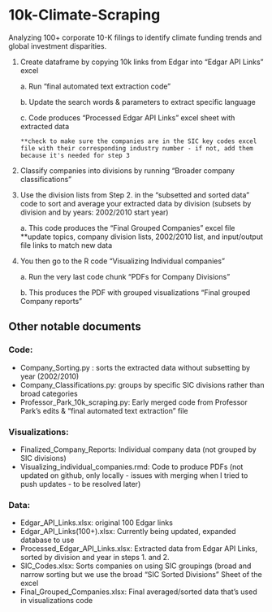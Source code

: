 # 10k-Climate-Scraping
Analyzing 100+ corporate 10-K filings to identify climate funding trends and global investment disparities.

1. Create dataframe by copying 10k links from Edgar into “Edgar API Links” excel

    a. Run “final automated text extraction code”

    b. Update the search words & parameters to extract specific language
    
    c. Code produces “Processed Edgar API Links” excel sheet with extracted data
   
       **check to make sure the companies are in the SIC key codes excel file with their corresponding industry number - if not, add them because it's needed for step 3
  
3. Classify companies into divisions by running “Broader company classifications”

4. Use the division lists from Step 2. in the “subsetted and sorted data” code to sort and average your extracted data by division (subsets by division and by years: 2002/2010 start year)

      a. This code produces the “Final Grouped Companies” excel file
           **update topics, company division lists, 2002/2010 list, and input/output file links to match new data
  
6. You then go to the R code “Visualizing Individual companies”

      a. Run the very last code chunk “PDFs for Company Divisions”
  
      b. This produces the PDF with grouped visualizations “Final grouped Company reports”



## Other notable documents
### Code: 
- Company_Sorting.py : sorts the extracted data without subsetting by year (2002/2010)
- Company_Classifications.py: groups by specific SIC divisions rather than broad categories
- Professor_Park_10k_scraping.py: Early merged code from Professor Park’s edits & “final automated text extraction” file

### Visualizations:
- Finalized_Company_Reports: Individual company data (not grouped by SIC divisions)
- Visualizing_individual_companies.rmd: Code to produce PDFs (not updated on github, only locally - issues with merging when I tried to push updates - to be resolved later)

### Data:
- Edgar_API_Links.xlsx: original 100 Edgar links
- Edgar_API_Links(100+).xlsx: Currently being updated, expanded database to use
- Processed_Edgar_API_Links.xlsx: Extracted data from Edgar API Links, sorted by division and year in steps 1. and 2. 
- SIC_Codes.xlsx: Sorts companies on using SIC groupings (broad and narrow sorting but we use the broad “SIC Sorted Divisions” Sheet of the excel
- Final_Grouped_Companies.xlsx: Final averaged/sorted data that’s used in visualizations code

